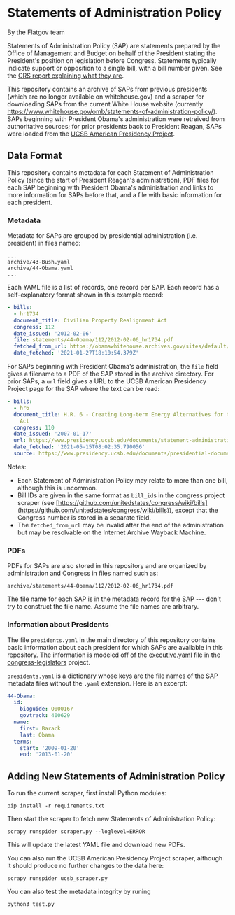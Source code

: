 Statements of Administration Policy
===================================

By the Flatgov team

Statements of Administration Policy (SAP) are statements prepared by the Office of Management and Budget on behalf of the President stating the President's position on legislation before Congress. Statements typically indicate support or opposition to a single bill, with a bill number given. See the [CRS report explaining what they are](https://www.everycrsreport.com/reports/R44539.html).

This repository contains an archive of SAPs from previous presidents (which are no longer available on whitehouse.gov) and a scraper for downloading SAPs from the current White House website (currently https://www.whitehouse.gov/omb/statements-of-administration-policy/). SAPs beginning with President Obama's administration were retreived from authoritative sources; for prior presidents back to President Reagan, SAPs were loaded from the [UCSB American Presidency Project](https://www.presidency.ucsb.edu/documents/presidential-documents-archive-guidebook/statements-administration-policy-reagan-1985).

Data Format
-----------

This repository contains metadata for each Statement of Administration Policy (since the start of President Reagan's administration), PDF files for each SAP beginning with President Obama's administration and links to more information for SAPs before that, and a file with basic information for each president.

### Metadata

Metadata for SAPs are grouped by presidential administration (i.e. president) in files named:

	...
	archive/43-Bush.yaml
	archive/44-Obama.yaml
	...

Each YAML file is a list of records, one record per SAP. Each record has a self-explanatory format shown in this example record:

```yaml
- bills:
  - hr1734
  document_title: Civilian Property Realignment Act
  congress: 112
  date_issued: '2012-02-06'
  file: statements/44-Obama/112/2012-02-06_hr1734.pdf
  fetched_from_url: https://obamawhitehouse.archives.gov/sites/default/files/omb/legislative/sap/112/saphr1734h_20120206.pdf
  date_fetched: '2021-01-27T18:10:54.379Z'
```

For SAPs beginning with President Obama's administration, the `file` field gives a filename to a PDF of the SAP stored in the archive directory. For prior SAPs, a `url` field gives a URL to the UCSB American Presidency Project page for the SAP where the text can be read:

```yaml
- bills:
  - hr6
  document_title: H.R. 6 - Creating Long-term Energy Alternatives for the Nation (CLEAN)
    Act
  congress: 110
  date_issued: '2007-01-17'
  url: https://www.presidency.ucsb.edu/documents/statement-administration-policy-hr-6-creating-long-term-energy-alternatives-for-the-nation
  date_fetched: '2021-05-15T08:02:35.790056'
  source: https://www.presidency.ucsb.edu/documents/presidential-documents-archive-guidebook/statements-administration-policy-reagan-1985
```

Notes:

* Each Statement of Administration Policy may relate to more than one bill, although this is uncommon.
* Bill IDs are given in the same format as `bill_id`s in the congress project scraper (see [https://github.com/unitedstates/congress/wiki/bills](https://github.com/unitedstates/congress/wiki/bills)), except that the Congress number is stored in a separate field.
* The `fetched_from_url` may be invalid after the end of the administration but may be resolvable on the Internet Archive Wayback Machine.

### PDFs

PDFs for SAPs are also stored in this repository and are organized by administration and Congress in files named such as:

	archive/statements/44-Obama/112/2012-02-06_hr1734.pdf

The file name for each SAP is in the metadata record for the SAP --- don't try to construct the file name. Assume the file names are arbitrary.

### Information about Presidents

The file `presidents.yaml` in the main directory of this repository contains basic information about each president for which SAPs are available in this repository. The information is modeled off of the [executive.yaml](https://github.com/unitedstates/congress-legislators/blob/main/executive.yaml) file in the [congress-legislators](https://github.com/unitedstates/congress-legislators/) project.

`presidents.yaml` is a dictionary whose keys are the file names of the SAP metadata files without the `.yaml` extension. Here is an excerpt:

```yaml
44-Obama:
  id:
    bioguide: O000167
    govtrack: 400629
  name:
    first: Barack
    last: Obama
  terms:
    start: '2009-01-20'
    end: '2013-01-20'
```

Adding New Statements of Administration Policy
----------------------------------------------

To run the current scraper, first install Python modules:

	pip install -r requirements.txt

Then start the scraper to fetch new Statements of Administration Policy:

	scrapy runspider scraper.py --loglevel=ERROR

This will update the latest YAML file and download new PDFs.

You can also run the UCSB American Presidency Project scraper, although it should produce no further changes to the data here:

	scrapy runspider ucsb_scraper.py

You can also test the metadata integrity by runing
	
	python3 test.py